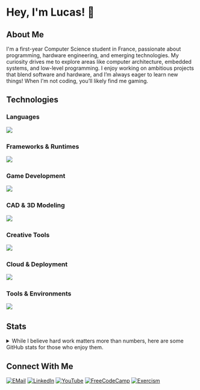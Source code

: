 # Hey, I'm Lucas! 👋

## About Me
I'm a first-year Computer Science student in France, passionate about programming, hardware engineering, and emerging technologies. My curiosity drives me to explore areas like computer architecture, embedded systems, and low-level programming. I enjoy working on ambitious projects that blend software and hardware, and I’m always eager to learn new things! When I'm not coding, you’ll likely find me gaming.

## Technologies

### Languages
<img src="https://skillicons.vercel.app/api/svg?i=c,cs,python,java,kotlin,rust,ocaml,bash,powershell,javascript,html,css,markdown&theme=light" />

### Frameworks & Runtimes
<img src="https://skillicons.vercel.app/api/svg?i=dotnet,nodejs&theme=light" />

### Game Development
<img src="https://skillicons.vercel.app/api/svg?i=unity,unrealengine&theme=light" />

### CAD & 3D Modeling
<img src="https://skillicons.vercel.app/api/svg?i=blender,autocad,maya,3dsmax&theme=light" />

### Creative Tools
<img src="https://skillicons.vercel.app/api/svg?i=davinci&theme=light" /> <!-- TODO: Affinity suite -->

### Cloud & Deployment
<img src="https://skillicons.vercel.app/api/svg?i=vercel&theme=light" />

### Tools & Environments
<img src="https://skillicons.vercel.app/api/svg?i=git,linux,windows,vscode,visualstudio,idea,nix&theme=light" />

## Stats

<details>
<summary>While I believe hard work matters more than numbers, here are some GitHub stats for those who enjoy them.</summary>

![GitHub Profile Details](./profile-summary-card-output/ayu_mirage/0-profile-details.svg)
![Repository Languages](./profile-summary-card-output/ayu_mirage/1-repos-per-language.svg)
![Most Used Languages](./profile-summary-card-output/ayu_mirage/2-most-commit-language.svg)
![GitHub Stats](./profile-summary-card-output/ayu_mirage/3-stats.svg)
![Productive Time](./profile-summary-card-output/ayu_mirage/4-productive-time.svg)

</details>

## Connect With Me
[![EMail](https://skill-badges.vercel.app/api/badge?icon=gmail&name=Gmail)](mailto:lheintzmann1@disroot.org)
[![LinkedIn](https://skill-badges.vercel.app/api/badge?icon=linkedin&name=LinkedIn)](https://www.linkedin.com/in/lheintzmann1)
[![YouTube](https://skill-badges.vercel.app/api/badge?icon=youtube&name=YouTube)](https://www.youtube.com/@LucasHeintzmann)
[![FreeCodeCamp](https://skill-badges.vercel.app/api/badge?icon=freecodecamp&name=FreeCodeCamp)](https://www.freecodecamp.org/lheintzmann1)
[![Exercism](https://skill-badges.vercel.app/api/badge?icon=exercism&name=Exercism)](https://exercism.org/profiles/lheintzmann1)
